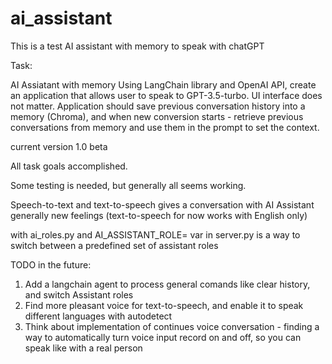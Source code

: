 # ai_assistant
This is a test AI assistant with memory to speak with chatGPT


Task:

AI Assiatant with memory
Using LangChain library and OpenAI API, create an application that allows user to speak to GPT-3.5-turbo. UI interface does not matter. 
Application should save previous conversation history into a memory (Chroma), and when new conversion starts - retrieve previous conversations from memory and use them in the prompt to set the context.




current version 1.0 beta


All task goals accomplished.

Some testing is needed, but generally all seems working. 

Speech-to-text and text-to-speech gives a conversation with AI Assistant generally new feelings (text-to-speech for now works with English only)


with ai_roles.py and AI_ASSISTANT_ROLE= var in server.py is a way to switch between a predefined set of assistant roles


TODO in the future:
1. Add a langchain agent to process general comands like clear history, and switch Assistant roles
2. Find more pleasant voice for text-to-speech, and enable it to speak different languages with autodetect
3. Think about implementation of continues voice conversation - finding a way to automatically turn voice input record on and off, so you can speak like with a real person
